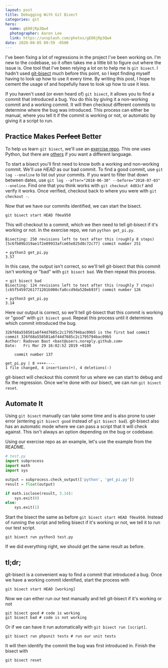 ```yaml
---
layout: post
title: Debugging With Git Bisect
categories: git
hero:
  name: gE08jRp3Qw4
  photographer: Aaron Lee
  link: https://unsplash.com/photos/gE08jRp3Qw4
date: 2020-08-05 09:59 -0500
---
```

I've been fixing a lot of regressions in the project I've been working on. I'm
new to the codebase, so it often takes me a little bit to figure out where the
issue is. One tool that I've been relying a lot on to help me is `git bisect`. I
hadn't used [git-bisect](https://git-scm.com/docs/git-bisect) much before this
point, so I kept finding myself having to look up how to use it every time. By
writing this post, I hope to cement the usage of and hopefully have to look up
how to use it less.

If you haven't used (or even heard of) `git bisect`, it allows you to find a commit
that introduced a bug. You do this by giving it a non-working commit and a working
commit. It will then checkout different commits to determine where the bug was
introduced. This process can either be manual, where you tell it if the commit
is working or not, or automatic by giving it a script to run.

## Practice Makes ~~Perfect~~ Better

To help us learn `git bisect`, we'll use an [exercise repo](https://github.com/bast/git-bisect-exercise).
This one uses Python, but there are [others](https://github.com/bradleyboy/bisectercise)
if you want a different language.

To start a bisect you'll first need to know both a working and non-working commit.
We'll use _HEAD_ as our bad commit. To find a good commit, use `git log --oneline`
to list out your commits. If you want to filter that down between dates, use
`git log --after="2018-06-30" --before="2018-07-03" --oneline`. Find one that you
think works with `git checkout 4d83cf` and verify it works. Once verified, checkout
back to where you were with `git checkout -`.

Now that we have our commits identified, we can start the bisect.

    git bisect start HEAD f0ea950

This will checkout to a commit, which we then need to tell git-bisect if it's
working or not. In the exercise repo, we run `python get_pi.py`.

    Bisecting: 250 revisions left to test after this (roughly 8 steps)
    [5c6fb09b319ae1f2e09933afce65e825d8c72c77] commit number 251

    ➜ python3 get_pi.py
    3.57

In this case, the output isn't correct, so we'll tell git-bisect that this commit
isn't working or "bad" with `git bisect bad`. We then repeat this process.

    ➜ git bisect bad
    Bisecting: 124 revisions left to test after this (roughly 7 steps)
    [c65f54597261771201b900cfa0ccd9da520eb93f] commit number 126

    ➜ python3 get_pi.py
    3.14

Here our output is correct, so we'll tell git-bisect that this commit is working
or "good" with `git bisect good`. Repeat this process until it determines which
commit introduced the bug.

    326f68a558501a6f44d7685c2c1795794bac09b5 is the first bad commit
    commit 326f68a558501a6f44d7685c2c1795794bac09b5
    Author: Radovan Bast <bast@users.noreply.github.com>
    Date:   Fri Mar 29 16:02:52 2019 +0100

        commit number 137

    get_pi.py | 8 ++++----
    1 file changed, 4 insertions(+), 4 deletions(-)

git-bisect will checkout this commit for us where we can start to debug and fix
the regression. Once we're done with our bisect, we can run `git bisect reset`.

## Automate It

Using `git bisect` manually can take some time and is also prone to user error
(entering `git bisect good` instead of `git bisect bad`). git-bisect also has an
automatic mode where we can pass a script that it will check against. This isn't
always an option depending on the bug or codebase.

Using our exercise repo as an example, let's use the example from the README.

```python
# test.py
import subprocess
import math
import sys

output = subprocess.check_output(['python', 'get_pi.py'])
result = float(output)

if math.isclose(result, 3.14):
    sys.exit(0)
else:
    sys.exit(1)
```

Start the bisect the same as before `git bisect start HEAD f0ea950`. Instead of
running the script and telling bisect if it's working or not, we tell it to run
our test script.

    git bisect run python3 test.py

If we did everything right, we should get the same result as before.

## tl;dr;

git-bisect is a convenient way to find a commit that introduced a bug. Once we have
a working commit identified, start the process with

    git bisect start HEAD [working]

Now we can either run our test manually and tell git-bisect if it's working or not

    git bisect good # code is working
    git bisect bad # code is not working

Or if we can have it run automatically with `git bisect run [script]`.

    git bisect run phpunit tests # run our unit tests

It will then identify the commit the bug was first introduced in. Finish the
bisect with

    git bisect reset
